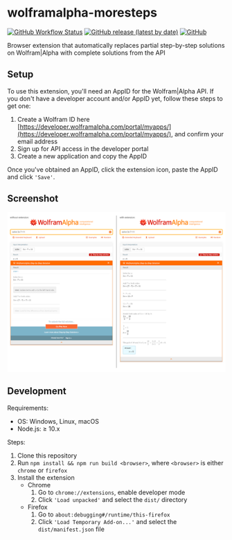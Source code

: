 # wolframalpha-moresteps
[![GitHub Workflow Status](https://img.shields.io/github/workflow/status/shiftinv/wolframalpha-moresteps/Build%20browser%20extensions?logo=github)](https://github.com/shiftinv/wolframalpha-moresteps/actions?query=workflow%3A%22Build+browser+extensions%22)
[![GitHub release (latest by date)](https://img.shields.io/github/v/release/shiftinv/wolframalpha-moresteps?label=version)](https://github.com/shiftinv/wolframalpha-moresteps/releases/latest)
[![GitHub](https://img.shields.io/github/license/shiftinv/wolframalpha-moresteps)](https://github.com/shiftinv/wolframalpha-moresteps/blob/master/LICENSE)

Browser extension that automatically replaces partial step-by-step solutions on Wolfram|Alpha with complete solutions from the API


## Setup

To use this extension, you'll need an AppID for the Wolfram|Alpha API. If you don't have a developer account and/or AppID yet, follow these steps to get one:

1. Create a Wolfram ID here [https://developer.wolframalpha.com/portal/myapps/](https://developer.wolframalpha.com/portal/myapps/), and confirm your email address
2. Sign up for API access in the developer portal
3. Create a new application and copy the AppID

Once you've obtained an AppID, click the extension icon, paste the AppID and click `'Save'`.


## Screenshot

![Screenshot without/with browser extension](.github/resources/screenshot.png)


## Development

Requirements:
- OS: Windows, Linux, macOS
- Node.js: ≥ 10.x

Steps:
1. Clone this repository
2. Run `npm install && npm run build <browser>`, where `<browser>` is either `chrome` or `firefox`
3. Install the extension
    - Chrome
        1. Go to `chrome://extensions`, enable developer mode
        2. Click `'Load unpacked'` and select the `dist/` directory
    - Firefox
        1. Go to `about:debugging#/runtime/this-firefox`
        2. Click `'Load Temporary Add-on...'` and select the `dist/manifest.json` file
